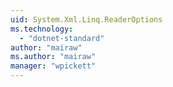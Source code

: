 ```yaml
---
uid: System.Xml.Linq.ReaderOptions
ms.technology: 
  - "dotnet-standard"
author: "mairaw"
ms.author: "mairaw"
manager: "wpickett"
---
```

